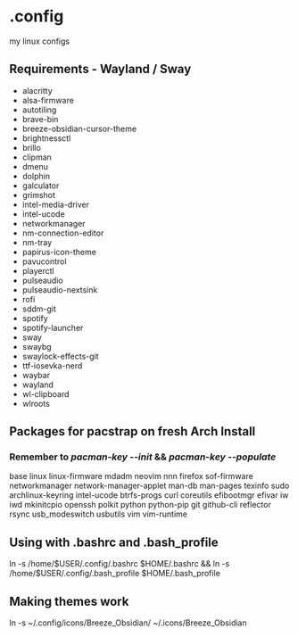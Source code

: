 # .config
my linux configs

## Requirements - Wayland / Sway
<ul>
  <li>alacritty</li>
  <li>alsa-firmware</li>
  <li>autotiling</li>
  <li>brave-bin</li>
  <li>breeze-obsidian-cursor-theme</li>
  <li>brightnessctl</li>
  <li>brillo</li>
  <li>clipman</li>
  <li>dmenu</li>
  <li>dolphin</li>
  <li>galculator</li>
  <li>grimshot</li>
  <li>intel-media-driver</li>
  <li>intel-ucode</li>
  <li>networkmanager</li>
  <li>nm-connection-editor</li>
  <li>nm-tray</li>
  <li>papirus-icon-theme</li>
  <li>pavucontrol</li>
  <li>playerctl</li>
  <li>pulseaudio</li>
  <li>pulseaudio-nextsink</li>
  <li>rofi</li>
  <li>sddm-git</li>
  <li>spotify</li>
  <li>spotify-launcher</li>
  <li>sway</li>
  <li>swaybg</li>
  <li>swaylock-effects-git</li>
  <li>ttf-iosevka-nerd</li>
  <li>waybar</li>
  <li>wayland</li>
  <li>wl-clipboard</li>
  <li>wlroots</li>
</ul>

## Packages for pacstrap on fresh Arch Install
### Remember to <i>pacman-key --init</i> && <i>pacman-key --populate</i>
base linux linux-firmware mdadm neovim nnn firefox sof-firmware networkmanager network-manager-applet man-db man-pages texinfo sudo archlinux-keyring intel-ucode btrfs-progs curl coreutils efibootmgr efivar iw iwd mkinitcpio openssh polkit python python-pip git github-cli reflector rsync usb_modeswitch usbutils vim vim-runtime

## Using with .bashrc and .bash_profile
ln -s /home/$USER/.config/.bashrc $HOME/.bashrc && ln -s /home/$USER/.config/.bash_profile $HOME/.bash_profile

## Making themes work
ln -s ~/.config/icons/Breeze_Obsidian/ ~/.icons/Breeze_Obsidian
